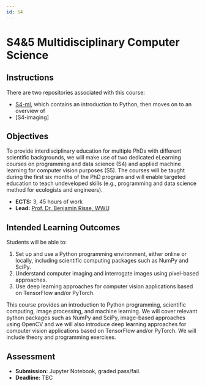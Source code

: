 ```yaml
---
id: S4
---
```


# S4&5 Multidisciplinary Computer Science

## Instructions

There are two repositories associated with this course:

* [S4-ml](https://github.com/WildDrone/S4-ml), which contains an introduction to Python, then moves on to an overview of 
* [S4-imaging]

## Objectives
To provide interdisciplinary education for multiple PhDs with different scientific backgrounds, we will make use of two dedicated eLearning courses on programming and data science (S4) and applied machine learning for computer vision purposes (S5). The courses will be taught during the first six months of the PhD program and will enable targeted education to teach undeveloped skills (e.g., programming and data science method for ecologists and engineers).

* **ECTS:** 3, 45 hours of work
* **Lead:** [Prof. Dr. Benjamin Risse, WWU](https://www.uni-muenster.de/Geoinformatics.cvmls/people/risse.shtml)

## Intended Learning Outcomes

Students will be able to:

1. Set up and use a Python programming environment, either online or locally, including scientific computing packages such as NumPy and SciPy.
2. Understand computer imaging and interrogate images using pixel-based approaches.
3. Use deep learning approaches for computer vision applications based on TensorFlow and/or PyTorch.

This course provides an introduction to Python programming, scientific computing, image processing, and machine learning. We will cover relevant python packages such as NumPy and SciPy, image-based approaches using OpenCV and we will also introduce deep learning approaches for computer vision applications based on TensorFlow and/or PyTorch. We will include theory and programming exercises.

## Assessment
* **Submission:** Jupyter Notebook, graded pass/fail.
* **Deadline:** TBC